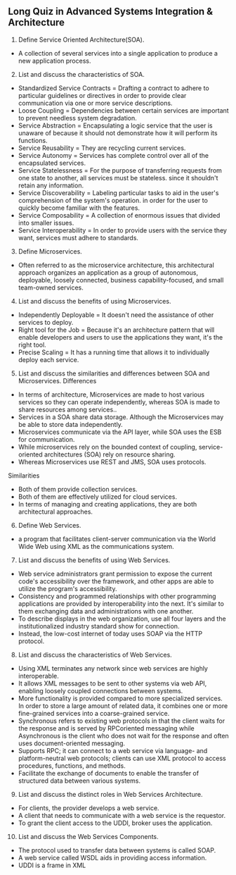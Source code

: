 ## Long Quiz in Advanced Systems Integration & Architecture
1. Define Service Oriented Architecture(SOA).
* A collection of several services into a single application to produce a new application process.

2. List and discuss the characteristics of SOA.
* Standardized Service Contracts = Drafting a contract to adhere to particular guidelines or directives in order to provide clear communication via one or more service descriptions.
* Loose Coupling = Dependencies between certain services are important to prevent needless system degradation.
* Service Abstraction = Encapsulating a logic service that the user is unaware of because it should not demonstrate how it will perform its functions.
* Service Reusability = They are recycling current services.
* Service Autonomy = Services has complete control over all of the encapsulated services.
* Service Statelessness = For the purpose of transferring requests from one state to another, all services must be stateless. since it shouldn't retain any information.
* Service Discoverability = Labeling particular tasks to aid in the user's comprehension of the system's operation. in order for the user to quickly become familiar with the features.
* Service Composability = A collection of enormous issues that divided into smaller issues.
* Service Interoperability = In order to provide users with the service they want, services must adhere to standards.

3. Define Microservices.
* Often referred to as the microservice architecture, this architectural approach organizes an application as a group of autonomous, deployable, loosely connected, business capability-focused, and small team-owned services.

4. List and discuss the benefits of using Microservices.
* Independently Deployable = It doesn't need the assistance of other services to deploy.
* Right tool for the Job = Because it's an architecture pattern that will enable developers and users to use the applications they want, it's the right tool. 
* Precise Scaling = It has a running time that allows it to individually deploy each service.

5. List and discuss the similarities and differences between SOA and Microservices.
Differences
* In terms of architecture, Microservices are made to host various services so they can operate independently, whereas SOA is made to share resources among services..
* Services in a SOA share data storage. Although the Microservices may be able to store data independently.
* Microservices communicate via the API layer, while SOA uses the ESB for communication.
* While microservices rely on the bounded context of coupling, service-oriented architectures (SOA) rely on resource sharing.
* Whereas Microservices use REST and JMS, SOA uses protocols.

Similarities
* Both of them provide collection services.
* Both of them are effectively utilized for cloud services.
* In terms of managing and creating applications, they are both architectural approaches.

6. Define Web Services.
* a program that facilitates client-server communication via the World Wide Web using XML as the communications system.

7. List and discuss the benefits of using Web Services.
* Web service administrators grant permission to expose the current code's accessibility over the framework, and other apps are able to utilize the program's accessibility.
* Consistency and programmed relationships with other programming applications are provided by interoperability into the next. It's similar to them exchanging data and administrations with one another.
* To describe displays in the web organization, use all four layers and the institutionalized industry standard show for connection.
* Instead, the low-cost internet of today uses SOAP via the HTTP protocol.

8. List and discuss the characteristics of Web Services.
* Using XML terminates any network since web services are highly interoperable.
* It allows XML messages to be sent to other systems via web API, enabling loosely coupled connections between systems.
* More functionality is provided compared to more specialized services. In order to store a large amount of related data, it combines one or more fine-grained services into a coarse-grained service.
* Synchronous refers to existing web protocols in that the client waits for the response and is served by RPCoriented messaging while Asynchronous is the client who does not wait for the response and often uses document-oriented messaging.
* Supports RPC; it can connect to a web service via language- and platform-neutral web protocols; clients can use XML protocol to access procedures, functions, and methods.
* Facilitate the exchange of documents to enable the transfer of structured data between various systems.

9. List and discuss the distinct roles in Web Services Architecture.
* For clients, the provider develops a web service.
* A client that needs to communicate with a web service is the requestor. 
* To grant the client access to the UDDI, broker uses the application.

10. List and discuss the Web Services Components.
* The protocol used to transfer data between systems is called SOAP.
* A web service called WSDL aids in providing access information.
* UDDI is a frame in XML
